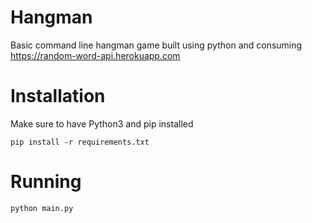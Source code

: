 # Hangman
Basic command line hangman game built using python and consuming https://random-word-api.herokuapp.com

# Installation
Make sure to have Python3 and pip installed

```console
pip install -r requirements.txt
```

# Running
```console
python main.py
```
